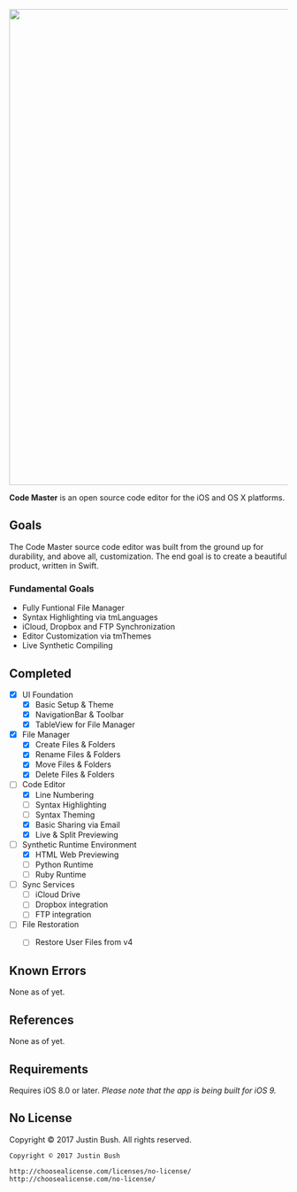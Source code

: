 <img src="Cover.png" width="860" />

<b>Code Master</b> is an open source code editor for the iOS and OS X platforms.

## Goals
The Code Master source code editor was built from the ground up for durability, and above all, customization. The end goal is to create a beautiful product, written in Swift.

### Fundamental Goals
- Fully Funtional File Manager
- Syntax Highlighting via tmLanguages
- iCloud, Dropbox and FTP Synchronization
- Editor Customization via tmThemes
- Live Synthetic Compiling

## Completed
- [x] UI Foundation
    - [x] Basic Setup & Theme
    - [x] NavigationBar & Toolbar
    - [x] TableView for File Manager
- [x] File Manager
	- [x] Create Files & Folders
	- [x] Rename Files & Folders
	- [x] Move Files & Folders
	- [x] Delete Files & Folders
- [ ] Code Editor
	- [x] Line Numbering
	- [ ] Syntax Highlighting
	- [ ] Syntax Theming
	- [x] Basic Sharing via Email
	- [x] Live & Split Previewing
- [ ] Synthetic Runtime Environment
	- [x] HTML Web Previewing
	- [ ] Python Runtime
	- [ ] Ruby Runtime
- [ ] Sync Services
	- [ ] iCloud Drive
	- [ ] Dropbox integration
	- [ ] FTP integration
- [ ] File Restoration
	- [ ] Restore User Files from v4


## Known Errors
None as of yet.

## References
None as of yet.

## Requirements
Requires iOS 8.0 or later.
<i>Please note that the app is being built for iOS 9.</i>

## No License

Copyright © 2017 Justin Bush. All rights reserved.

```
Copyright © 2017 Justin Bush

http://choosealicense.com/licenses/no-license/
http://choosealicense.com/no-license/
```
